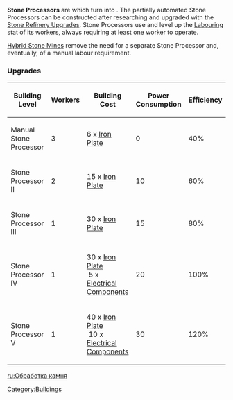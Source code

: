 **Stone Processors** are [](Industry_Buildings.md) which turn [](Raw_Stone.md) into [](Building_Materials.md). The partially automated Stone
Processors can be constructed after researching [](Powered_Stone_Refinery_(Tech).md) and upgraded with
the [Stone Refinery Upgrades](Stone_Refinery_Upgrade_(Tech).md "wikilink").
Stone Processors use and level up the [Labouring](Labouring.md "wikilink")
stat of its workers, always requiring at least one worker to operate.

[Hybrid Stone Mines](Stone_Mine.md "wikilink") remove the need for a
separate Stone Processor and, eventually, of a manual labour
requirement.

### Upgrades

<table>
<thead>
<tr class="header">
<th><p>Building Level</p></th>
<th><p>Workers</p></th>
<th><p>Building Cost</p></th>
<th><p>Power Consumption</p></th>
<th><p>Efficiency</p></th>
</tr>
</thead>
<tbody>
<tr class="odd">
<td><p>Manual Stone Processor</p></td>
<td><p>3</p></td>
<td><p>6 x <a href="Iron_Plate" title="wikilink">Iron Plate</a></p></td>
<td><p>0</p></td>
<td><p>40%</p></td>
</tr>
<tr class="even">
<td><p>Stone Processor II</p></td>
<td><p>2</p></td>
<td><p>15 x <a href="Iron_Plate" title="wikilink">Iron
Plate</a></p></td>
<td><p>10</p></td>
<td><p>60%</p></td>
</tr>
<tr class="odd">
<td><p>Stone Processor III</p></td>
<td><p>1</p></td>
<td><p>30 x <a href="Iron_Plate" title="wikilink">Iron
Plate</a></p></td>
<td><p>15</p></td>
<td><p>80%</p></td>
</tr>
<tr class="even">
<td><p>Stone Processor IV</p></td>
<td><p>1</p></td>
<td><p>30 x <a href="Iron_Plate" title="wikilink">Iron Plate</a> <br />
 5 x <a href="Electrical_Components" title="wikilink">Electrical
Components</a></p></td>
<td><p>20</p></td>
<td><p>100%</p></td>
</tr>
<tr class="odd">
<td><p>Stone Processor V</p></td>
<td><p>1</p></td>
<td><p>40 x <a href="Iron_Plate" title="wikilink">Iron Plate</a> <br />
 10 x <a href="Electrical_Components" title="wikilink">Electrical
Components</a></p></td>
<td><p>30</p></td>
<td><p>120%</p></td>
</tr>
</tbody>
</table>

[ru:Обработка камня](ru:Обработка_камня "wikilink")

[Category:Buildings](Category:Buildings "wikilink")